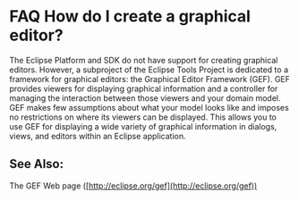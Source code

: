 

FAQ How do I create a graphical editor?
=======================================

The Eclipse Platform and SDK do not have support for creating graphical editors. However, a subproject of the Eclipse Tools Project is dedicated to a framework for graphical editors: the Graphical Editor Framework (GEF). GEF provides viewers for displaying graphical information and a controller for managing the interaction between those viewers and your domain model. GEF makes few assumptions about what your model looks like and imposes no restrictions on where its viewers can be displayed. This allows you to use GEF for displaying a wide variety of graphical information in dialogs, views, and editors within an Eclipse application.

See Also:
---------

The GEF Web page ([http://eclipse.org/gef](http://eclipse.org/gef))

